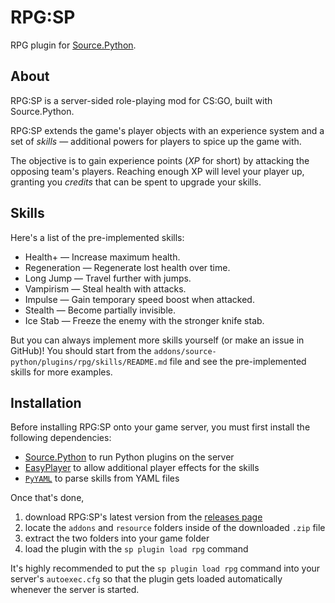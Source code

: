 # RPG:SP
RPG plugin for [Source.Python](https://sourcepython.com/).

## About
RPG:SP is a server-sided role-playing mod for CS:GO, built with Source.Python.

RPG:SP extends the game's player objects with an experience system and
a set of *skills* — additional powers for players to spice up the game with.

The objective is to gain experience points (*XP* for short) by attacking the opposing team's players.
Reaching enough XP will level your player up, granting you *credits* that can be spent to upgrade your skills.

## Skills
Here's a list of the pre-implemented skills:

- Health+ — Increase maximum health.
- Regeneration — Regenerate lost health over time.
- Long Jump — Travel further with jumps.
- Vampirism — Steal health with attacks.
- Impulse — Gain temporary speed boost when attacked.
- Stealth — Become partially invisible.
- Ice Stab — Freeze the enemy with the stronger knife stab.

But you can always implement more skills yourself (or make an issue in GitHub)!
You should start from the `addons/source-python/plugins/rpg/skills/README.md` file
and see the pre-implemented skills for more examples.

## Installation
Before installing RPG:SP onto your game server, you must first install the following dependencies:

- [Source.Python](http://sourcepython.com) to run Python plugins on the server
- [EasyPlayer](https://github.com/Mahi/EasyPlayer) to allow additional player effects for the skills
- [`PyYAML`](https://pypi.org/project/PyYAML/) to parse skills from YAML files

Once that's done,

1. download RPG:SP's latest version from the [releases page](https://github.com/Mahi/RPG-SP/releases)
2. locate the `addons` and `resource` folders inside of the downloaded `.zip` file
3. extract the two folders into your game folder
4. load the plugin with the `sp plugin load rpg` command

It's highly recommended to put the `sp plugin load rpg` command into your server's `autoexec.cfg`
so that the plugin gets loaded automatically whenever the server is started. 

